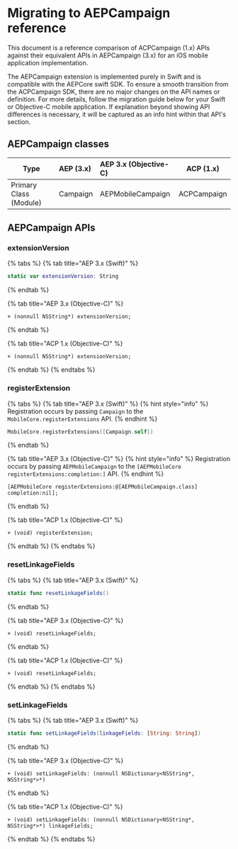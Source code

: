 # Migrating to AEPCampaign reference

This document is a reference comparison of ACPCampaign (1.x) APIs against their equivalent APIs in AEPCampaign (3.x) for an iOS mobile application implementation.

The AEPCampaign extension is implemented purely in Swift and is compatible with the AEPCore swift SDK. To ensure a smooth transition from the ACPCampaign SDK, there are no major changes on the API names or definition. For more details, follow the migration guide below for your Swift or Objective-C mobile application. If explanation beyond showing API differences is necessary, it will be captured as an info hint within that API's section.

## AEPCampaign classes

| Type                   | AEP (3.x) | AEP 3.x (Objective-C) | ACP (1.x)   |
| ---------------------- | :-------- | :-------------------- | ----------- |
| Primary Class (Module) | Campaign  | AEPMobileCampaign     | ACPCampaign |

## AEPCampaign APIs

### extensionVersion

{% tabs %}
{% tab title="AEP 3.x (Swift)" %}

```swift
static var extensionVersion: String
```

{% endtab %}

{% tab title="AEP 3.x (Objective-C)" %}

```objc
+ (nonnull NSString*) extensionVersion;
```

{% endtab %}

{% tab title="ACP 1.x (Objective-C)" %}

```objc
+ (nonnull NSString*) extensionVersion;
```

{% endtab %}
{% endtabs %}

### registerExtension

{% tabs %}
{% tab title="AEP 3.x (Swift)" %}
{% hint style="info" %}
Registration occurs by passing `Campaign` to the `MobileCore.registerExtensions` API.
{% endhint %}

```swift
MobileCore.registerExtensions([Campaign.self])
```

{% endtab %}

{% tab title="AEP 3.x (Objective-C)" %}
{% hint style="info" %}
Registration occurs by passing `AEPMobileCampaign` to the `[AEPMobileCore registerExtensions:completion:]` API.
{% endhint %}

```objc
[AEPMobileCore registerExtensions:@[AEPMobileCampaign.class] completion:nil];
```

{% endtab %}

{% tab title="ACP 1.x (Objective-C)" %}

```objc
+ (void) registerExtension;
```

{% endtab %}
{% endtabs %}

### resetLinkageFields

{% tabs %}
{% tab title="AEP 3.x (Swift)" %}

```swift
static func resetLinkageFields()
```

{% endtab %}

{% tab title="AEP 3.x (Objective-C)" %}

```objc
+ (void) resetLinkageFields;
```

{% endtab %}

{% tab title="ACP 1.x (Objective-C)" %}

```objc
+ (void) resetLinkageFields;
```

{% endtab %}
{% endtabs %}

### setLinkageFields

{% tabs %}
{% tab title="AEP 3.x (Swift)" %}

```swift
static func setLinkageFields(linkageFields: [String: String])
```

{% endtab %}

{% tab title="AEP 3.x (Objective-C)" %}

```objc
+ (void) setLinkageFields: (nonnull NSDictionary<NSString*, NSString*>*)
```

{% endtab %}

{% tab title="ACP 1.x (Objective-C)" %}

```objc
+ (void) setLinkageFields: (nonnull NSDictionary<NSString*, NSString*>*) linkageFields;
```

{% endtab %}
{% endtabs %}